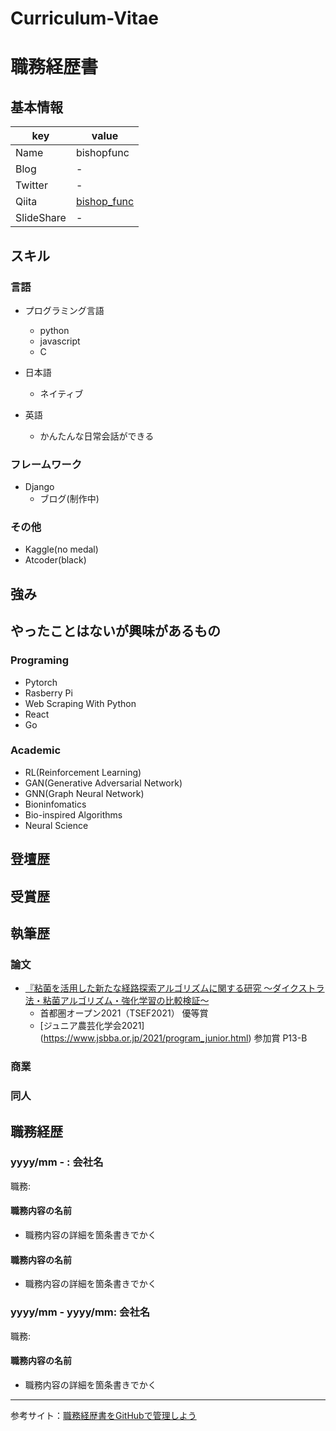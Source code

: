 # Curriculum-Vitae

# 職務経歴書

## 基本情報

|key|value|
|---|-----|
|Name|bishopfunc|
|Blog|-|
|Twitter|-|
|Qiita|[bishop_func](https://qiita.com/bishop_func)|
|SlideShare|-|

## スキル

### 言語

- プログラミング言語
  - python
  - javascript
  - C
  
- 日本語
  - ネイティブ
- 英語
  - かんたんな日常会話ができる

### フレームワーク

- Django
  - ブログ(制作中)
  
### その他

- Kaggle(no medal)
- Atcoder(black)

## 強み

## やったことはないが興味があるもの

### Programing
- Pytorch
- Rasberry Pi
- Web Scraping With Python
- React
- Go

### Academic 
- RL(Reinforcement Learning)
- GAN(Generative Adversarial Network)
- GNN(Graph Neural Network)
- Bioninfomatics
- Bio-inspired Algorithms
- Neural Science

## 登壇歴

## 受賞歴

## 執筆歴

### 論文 
 - [『粘菌を活用した新たな経路探索アルゴリズムに関する研究 ～ダイクストラ法・粘菌アルゴリズム・強化学習の比較検証～](https://github.com/bishopfunc/highschool_paper)
    - 首都圏オープン2021（TSEF2021） 優等賞
    - [ジュニア農芸化学会2021] (https://www.jsbba.or.jp/2021/program_junior.html) 参加賞 P13-B


### 商業

### 同人

## 職務経歴

### yyyy/mm - : 会社名

職務: 

#### 職務内容の名前

- 職務内容の詳細を箇条書きでかく

#### 職務内容の名前

- 職務内容の詳細を箇条書きでかく

### yyyy/mm - yyyy/mm: 会社名

職務: 

#### 職務内容の名前

- 職務内容の詳細を箇条書きでかく

---
参考サイト：[職務経歴書をGitHubで管理しよう](https://qiita.com/okohs/items/abcad0b4aefa585bc50b)
